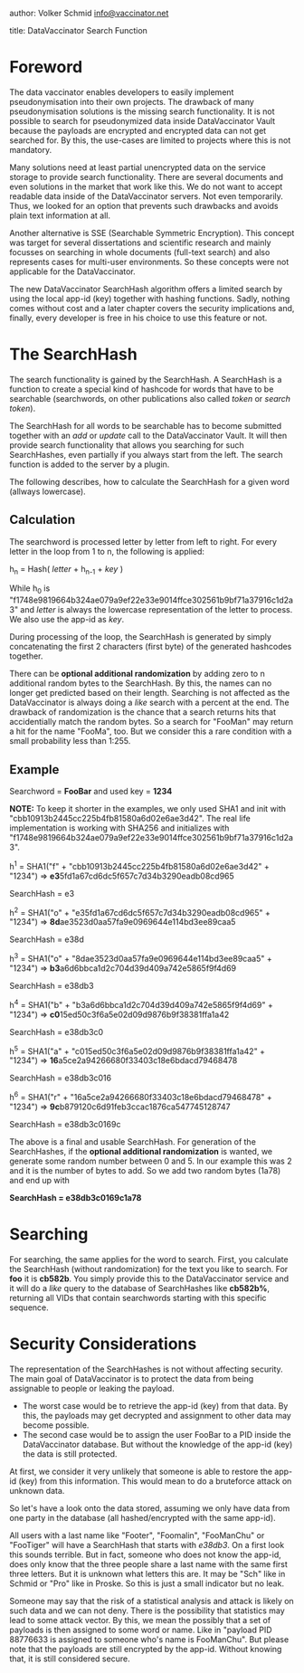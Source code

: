author:   Volker Schmid <info@vaccinator.net>    

title:    DataVaccinator Search Function    

Foreword
=====================

The data vaccinator enables developers to easily implement pseudonymisation into
their own projects. The drawback of many pseudonymisation solutions is the
missing search functionality. It is not possible to search for pseudonymized
data inside DataVaccinator Vault because the payloads are encrypted and
encrypted data can not get searched for.
By this, the use-cases are limited to projects where this is not mandatory.

Many solutions need at least partial unencrypted data on the service storage to
provide search functionality. There are several documents and even solutions in
the market that work like this. We do not want to accept readable data inside
of the DataVaccinator servers. Not even temporarily. Thus, we looked for an
option that prevents such drawbacks and avoids plain text information at all.

Another alternative is SSE (Searchable Symmetric Encryption). This concept was
target for several dissertations and scientific research and mainly focusses on
searching in whole documents (full-text search) and also represents cases for
multi-user environments. So these concepts were not applicable for the
DataVaccinator.

The new DataVaccinator SearchHash algorithm offers a limited search by using
the local app-id (key) together with hashing functions. Sadly, 
nothing comes without cost and a later chapter covers the security implications
and, finally, every developer is free in his choice to use this feature or not.

The SearchHash
=====================

The search functionality is gained by the SearchHash. A SearchHash is a function
to create a special kind of hashcode for words that have to be searchable
(searchwords, on other publications also called *token* or *search token*).

The SearchHash for all words to be searchable has to become submitted together 
with an *add* or *update* call to the DataVaccinator Vault. It will then
provide search functionality that allows you searching for such SearchHashes,
even partially if you always start from the left. The search function is added
to the server by a plugin.

The following describes, how to calculate the SearchHash for a
given word (allways lowercase).

Calculation
-----------

The searchword is processed letter by letter from left to right. For every letter
in the loop from 1 to n, the following is applied:

h<sub>n</sub> = Hash( *letter* + h<sub>n-1</sub> + *key* )

While h<sub>0</sub> is "f1748e9819664b324ae079a9ef22e33e9014ffce302561b9bf71a37916c1d2a3"
and *letter* is always the lowercase representation of the letter to process. 
We also use the app-id as *key*.

During processing of the loop, the SearchHash is generated by simply
concatenating the first 2 characters (first byte) of the generated hashcodes
together.

There can be **optional additional randomization** by adding zero to n additional
random bytes to the SearchHash. By this, the names can no longer get predicted
based on their length. Searching is not affected as the DataVaccinator is always
doing a *like* search with a percent at the end. The
drawback of randomization is the chance that a search returns hits that
accidentially match the random bytes. So a search for "FooMan" may return a hit
for the name "FooMa", too. But we consider this a rare condition with a small
probability less than 1:255.

Example
-------

Searchword = **FooBar** and used key = **1234**

**NOTE:** To keep it shorter in the examples, we only used SHA1 and init
with "cbb10913b2445cc225b4fb81580a6d02e6ae3d42". The real life implementation
is working with SHA256 and initializes with "f1748e9819664b324ae079a9ef22e33e9014ffce302561b9bf71a37916c1d2a3".

h<sup>1</sup> = SHA1("f" + "cbb10913b2445cc225b4fb81580a6d02e6ae3d42" + "1234") => **e3**5fd1a67cd6dc5f657c7d34b3290eadb08cd965

SearchHash = e3

h<sup>2</sup> = SHA1("o" + "e35fd1a67cd6dc5f657c7d34b3290eadb08cd965" + "1234") => **8d**ae3523d0aa57fa9e0969644e114bd3ee89caa5

SearchHash = e38d

h<sup>3</sup> = SHA1("o" + "8dae3523d0aa57fa9e0969644e114bd3ee89caa5" + "1234") => **b3**a6d6bbca1d2c704d39d409a742e5865f9f4d69

SearchHash = e38db3

h<sup>4</sup> = SHA1("b" + "b3a6d6bbca1d2c704d39d409a742e5865f9f4d69" + "1234") => **c0**15ed50c3f6a5e02d09d9876b9f38381ffa1a42

SearchHash = e38db3c0

h<sup>5</sup> = SHA1("a" + "c015ed50c3f6a5e02d09d9876b9f38381ffa1a42" + "1234") => **16**a5ce2a94266680f33403c18e6bdacd79468478

SearchHash = e38db3c016

h<sup>6</sup> = SHA1("r" + "16a5ce2a94266680f33403c18e6bdacd79468478" + "1234") => **9c**b879120c6d91feb3ccac1876ca547745128747

SearchHash = e38db3c0169c

The above is a final and usable SearchHash. For generation of the SearchHashes,
if the **optional additional randomization** is wanted, we generate some random
number between 0 and 5. In our example this was 2 and it is the number of bytes
to add. So we add two random bytes (1a78) and end up with

**SearchHash = e38db3c0169c1a78**

Searching
=========

For searching, the same applies for the word to search. First, you calculate the
SearchHash (without randomization) for the text you like to search. For **foo** 
it is **cb582b**. You simply provide this to the DataVaccinator service and it 
will do a *like* query to the database of SearchHashes like **cb582b%**, 
returning all VIDs that contain searchwords starting with this specific sequence.

Security Considerations
=======================

The representation of the SearchHashes is not without affecting security. The main
goal of DataVaccinator is to protect the data from being assignable to people or
leaking the payload.

* The worst case would be to retrieve the app-id (key) from that data.
By this, the payloads may get decrypted and assignment to other data may become
possible.
* The second case would be to assign the user FooBar to a PID inside
the DataVaccinator database. But without the knowledge of the app-id (key) the
data is still protected.

At first, we consider it very unlikely that someone is able to restore the
app-id (key) from this information. This would mean to do a bruteforce attack
on unknown data.

So let's have a look onto the data stored, assuming we only have data from one
party in the database (all hashed/encrypted with the same app-id).

All users with a last name like "Footer", "Foomalin", "FooManChu" or "FooTiger"
will have a SearchHash that starts with *e38db3*. On a first look this sounds
terrible. But in fact, someone who does not know the app-id, does only know that
the three people share a last name with the same first three letters. But it is
unknown what letters this are. It may be "Sch" like in Schmid or "Pro" like in 
Proske. So this is just a small indicator but no leak.

Someone may say that the risk of a statistical analysis and attack is likely on
such data and we can not deny. There is the possibility that statistics may lead
to some attack vector. By this, we mean the possibly that a set of payloads is
then assigned to some word or name. Like in "payload PID 88776633 is assigned to
someone who's name is FooManChu". But please note that the payloads are still 
encrypted by the app-id. Without knowing that, it is still considered secure. 
